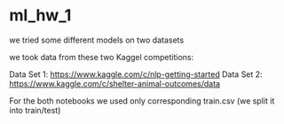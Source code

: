 # ml_hw_1
we tried some different models on two datasets

we took data from these two Kaggel competitions:

Data Set 1: https://www.kaggle.com/c/nlp-getting-started
Data Set 2: https://www.kaggle.com/c/shelter-animal-outcomes/data

For the both notebooks we used only corresponding train.csv (we split it into train/test)
